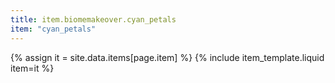 ```yaml
---
title: item.biomemakeover.cyan_petals
item: "cyan_petals"
---
```


{% assign it = site.data.items[page.item] %}
{% include item_template.liquid item=it %}

